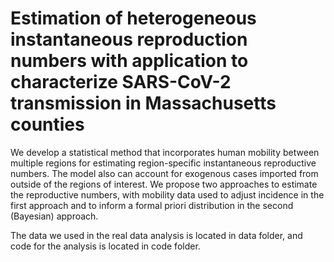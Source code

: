 # Estimation of heterogeneous instantaneous reproduction numbers with application to characterize SARS-CoV-2 transmission in Massachusetts counties

We develop a statistical method that incorporates human mobility between multiple regions for estimating region-specific instantaneous reproductive numbers. The model also can account for exogenous cases imported from outside of the regions of interest. We propose two approaches to estimate the reproductive numbers, with mobility data used to adjust incidence in the first approach and to inform a formal priori distribution in the second (Bayesian) approach.

The data we used in the real data analysis is located in data folder, and code for the analysis is located in code folder.
